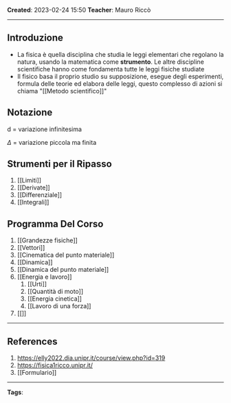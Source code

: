 **Created**: 2023-02-24 15:50
**Teacher**: Mauro Riccò

---

## Introduzione

- La fisica è quella disciplina che studia le leggi elementari che regolano la natura, usando la matematica come **strumento**. Le altre discipline scientifiche hanno come fondamenta tutte le leggi fisiche studiate
- Il fisico basa il proprio studio su supposizione, esegue degli esperimenti, formula delle teorie ed elabora delle leggi, questo complesso di azioni si chiama "[[Metodo scientifico]]"

## Notazione

d = variazione infinitesima

$\Delta$ = variazione piccola ma finita

## Strumenti per il Ripasso

1. [[Limiti]]
2. [[Derivate]]
3. [[Differenziale]]
4. [[Integrali]]

## Programma Del Corso

1. [[Grandezze fisiche]]
3. [[Vettori]]
4. [[Cinematica del punto materiale]]
5. [[Dinamica]]
6. [[Dinamica del punto materiale]]
7. [[Energia e lavoro]]
	1. [[Urti]]
	2. [[Quantità di moto]]
	3. [[Energia cinetica]]
	4. [[Lavoro di una forza]]
8. [[]]
---

## References

1. https://elly2022.dia.unipr.it/course/view.php?id=319
2. https://fisica1ricco.unipr.it/
3. [[Formulario]]

---
**Tags**: 